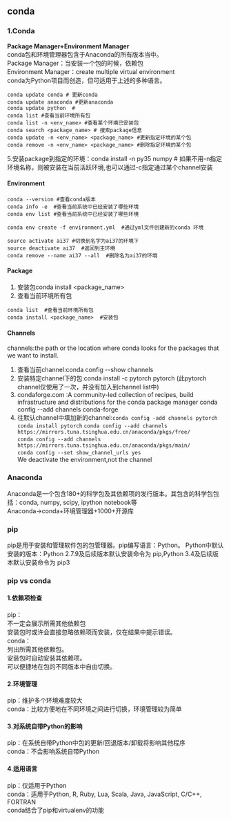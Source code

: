 ## conda
### 1.Conda
**Package Manager+Environment Manager**  
conda包和环境管理器包含于Anaconda的所有版本当中。  
Package Manager：当安装一个包的时候，依赖包  
Environment Manager：create multiple virtual environment  
conda为Python项目而创造，但可适用于上述的多种语言。  
```
conda update conda # 更新conda
conda update anaconda #更新anaconda
conda update python  #
conda list #查看当前环境所有包
conda list -n <env_name> #查看某个环境已安装包
conda search <package_name> # 搜索package信息
conda update -n <env_name> <package_name> #更新指定环境的某个包
conda remove -n <env_name> <package_name> #删除指定环境的某个包
```
5.安装package到指定的环境：conda install -n py35 numpy # 如果不用-n指定环境名称，则被安装在当前活跃环境,也可以通过-c指定通过某个channel安装  
![]()  
#### Environment
```
conda --version #查看conda版本
conda info -e  #查看当前系统中已经安装了哪些环境
conda env list #查看当前系统中已经安装了哪些环境
```
```
conda env create -f environment.yml  #通过yml文件创建新的conda 环境
```
```
source activate ai37 #切换到名字为ai37的环境下
source deactivate ai37  #返回到主环境
conda remove --name ai37 --all  #删除名为ai37的环境
```
#### Package
1. 安装包conda install <package_name>
2. 查看当前环境所有包  
```
conda list  #查看当前环境所有包
conda install <package_name>  #安装包
```
#### Channels
channels:the path or the location where conda looks for the packages that we want to install.  
![]()  
1. 查看当前channel:conda config --show channels
2. 安装特定channel下的包:conda install -c pytorch pytorch (此pytorch channel仅使用了一次，并没有加入到channel list中) 
3. condaforge.com :A community-led collection of recipes, build infrastructure and distributions for the conda package manager
conda config --add channels conda-forge
4. 往默认channel中填加新的channel:`conda config -add channels pytorch`
`conda install pytorch`
`conda config --add channels https://mirrors.tuna.tsinghua.edu.cn/anaconda/pkgs/free/`  
`conda config --add channels https://mirrors.tuna.tsinghua.edu.cn/anaconda/pkgs/main/`  
`conda config --set show_channel_urls yes`  
We deactivate the environment,not the channel
### Anaconda
Anaconda是一个包含180+的科学包及其依赖项的发行版本。其包含的科学包包括：conda, numpy, scipy, ipython notebook等  
Anaconda->conda+环境管理器+1000+开源库  
### pip
pip是用于安装和管理软件包的包管理器。pip编写语言：Python。
Python中默认安装的版本：Python 2.7.9及后续版本默认安装命令为 pip,Python 3.4及后续版本默认安装命令为 pip3  
### pip vs conda
#### 1.依赖项检查
pip：  
不一定会展示所需其他依赖包  
安装包时或许会直接忽略依赖项而安装，仅在结果中提示错误。  
conda：  
列出所需其他依赖包。  
安装包时自动安装其依赖项。  
可以便捷地在包的不同版本中自由切换。  
#### 2.环境管理
pip：维护多个环境难度较大  
conda：比较方便地在不同环境之间进行切换，环境管理较为简单  
#### 3.对系统自带Python的影响  
pip：在系统自带Python中包的更新/回退版本/卸载将影响其他程序    
conda：不会影响系统自带Python    
#### 4.适用语言
pip：仅适用于Python  
conda：适用于Python, R, Ruby, Lua, Scala, Java, JavaScript, C/C++, FORTRAN  
conda结合了pip和virtualenv的功能  

